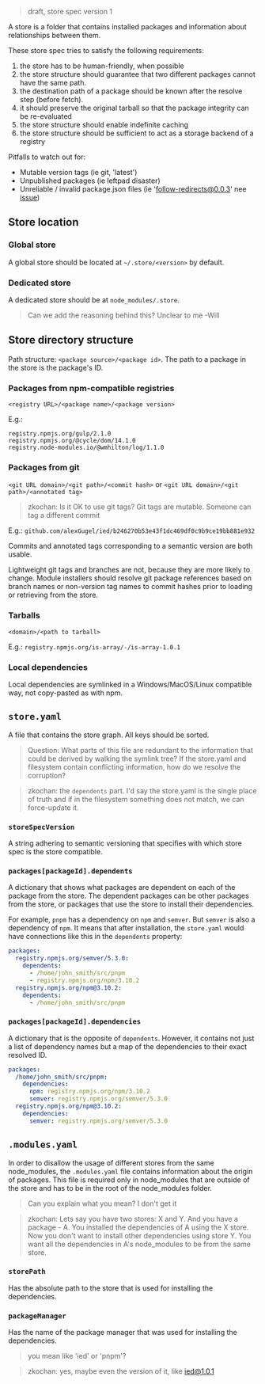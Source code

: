 > draft, store spec version 1

A store is a folder that contains installed packages and information about relationships between them.

These store spec tries to satisfy the following requirements:

1. the store has to be human-friendly, when possible
2. the store structure should guarantee that two different packages cannot have the same path.
3. the destination path of a package should be known after the resolve step (before fetch).
4. it should preserve the original tarball so that the package integrity can be re-evaluated
5. the store structure should enable indefinite caching
6. the store structure should be sufficient to act as a storage backend of a registry

Pitfalls to watch out for:
- Mutable version tags (ie git, 'latest')
- Unpublished packages (ie leftpad disaster)
- Unreliable / invalid package.json files (ie 'follow-redirects@0.0.3' nee [issue](https://github.com/apocas/docker-modem/pull/68))

## Store location

### Global store

A global store should be located at `~/.store/<version>` by default.

### Dedicated store

A dedicated store should be at `node_modules/.store`.

> Can we add the reasoning behind this? Unclear to me -Will

## Store directory structure

Path structure: `<package source>/<package id>`. The path to a package in the store is the package's ID.

### Packages from npm-compatible registries

`<registry URL>/<package name>/<package version>`

E.g.:

```
registry.npmjs.org/gulp/2.1.0
registry.npmjs.org/@cycle/dom/14.1.0
registry.node-modules.io/@wmhilton/log/1.1.0
```

### Packages from git

`<git URL domain>/<git path>/<commit hash>`
or
`<git URL domain>/<git path>/<annotated tag>`
> zkochan: Is it OK to use git tags? Git tags are mutable. Someone can tag a different commit

E.g.: `github.com/alexGugel/ied/b246270b53e43f1dc469df0c9b9ce19bb881e932`

Commits and annotated tags corresponding to a semantic version are both usable.

Lightweight git tags and branches are not, because they are more likely to change.
Module installers should resolve git package references based on branch names or non-version tag names to
commit hashes prior to loading or retrieving from the store.

### Tarballs

`<domain>/<path to tarball>`

E.g.: `registry.npmjs.org/is-array/-/is-array-1.0.1`

### Local dependencies

Local dependencies are symlinked in a Windows/MacOS/Linux compatible way, not copy-pasted as with npm.

## `store.yaml`

A file that contains the store graph. All keys should be sorted.

> Question: What parts of this file are redundant to the information that could be derived by walking the symlink tree? If the store.yaml and filesystem contain conflicting information, how do we resolve the corruption?

> zkochan: the `dependents` part. I'd say the store.yaml is the single place of truth and if in the filesystem something does not match, we can force-update it.

### `storeSpecVersion`

A string adhering to semantic versioning that specifies with which store spec is the store compatible.

### `packages[packageId].dependents`

A dictionary that shows what packages are dependent on each of the package from the store. The dependent packages can be other packages from the store, or packages that use the store to install their dependencies.

For example, `pnpm` has a dependency on `npm` and `semver`. But `semver` is also a dependency of `npm`. It means that after installation, the `store.yaml` would have connections like this in the `dependents` property:

```yaml
packages:
  registry.npmjs.org/semver/5.3.0:
    dependents:
      - /home/john_smith/src/pnpm
      - registry.npmjs.org/npm/3.10.2
  registry.npmjs.org/npm@3.10.2:
    dependents:
      - /home/john_smith/src/pnpm
```

### `packages[packageId].dependencies`

A dictionary that is the opposite of `dependents`. However, it contains not just a list of dependency names but a map of the dependencies to their exact resolved ID.

```yaml
packages:
  /home/john_smith/src/pnpm:
    dependencies:
      npm: registry.npmjs.org/npm/3.10.2
      semver: registry.npmjs.org/semver/5.3.0
  registry.npmjs.org/npm@3.10.2:
    dependencies:
      semver: registry.npmjs.org/semver/5.3.0
```

## `.modules.yaml`

In order to disallow the usage of different stores from the same node_modules, the `.modules.yaml` file contains information about the origin of packages. This file is required only in node_modules that are outside of the store and has to be in the root of the node_modules folder.

> Can you explain what you mean? I don't get it

> zkochan: Lets say you have two stores: X and Y. And you have a package - A. You installed the dependencies of A using the X store. Now you don't want to install other dependencies using store Y. You want all the dependencies in A's node_modules to be from the same store.

### `storePath`

Has the absolute path to the store that is used for installing the dependencies.

### `packageManager`

Has the name of the package manager that was used for installing the dependencies.

> you mean like 'ied' or 'pnpm'?

> zkochan: yes, maybe even the version of it, like ied@1.0.1
